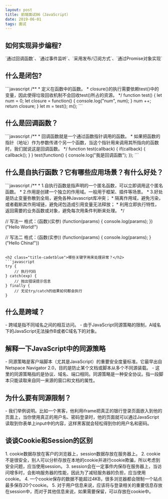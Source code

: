 ```yaml
---
layout: post
title: 前端面试06（JavaScript）
date: 2019-06-01
tags: 面试
---
```


<h2 class="title-cadetblue">如何实现异步编程?</h2>
`通过回调函数`、`通过事件监听`、`采用发布/订阅方式`、`通过Promise对象实现`

<h2 class="title-cadetblue">什么是闭包?</h2>
```javascript
/**
 * 定义在函数中的函数。
 * closure()的执行需要依赖test()中的变量，因此使得垃圾回收机制不会回收test()所占的资源。
 */
function test() {
    let num = 0;
    let closure = function() {
        console.log("num", num);
    }
    num ++;
    return closure;
}
let m = test();
m();
```

<h2 class="title-cadetblue">什么是回调函数？</h2>
```javascript
/**
 * 回调函数就是一个通过函数指针调用的函数。
 * 如果把函数的指针（地址）作为参数传递个另一个函数，当这个指针用来调用其所指向的函数时，我们就说这是回调函数。
 */
function test(callback) {
    if(callback) {
        callback();
    }
}
test(function() {
    console.log("我是回调函数");
});
```

<h2 class="title-cadetblue">什么是自执行函数？它有哪些应用场景？有什么好处？</h2>
```javascript
/**
 * 1.自执行函数是指声明的一个匿名函数，可以立即调用这个匿名函数。
 * 2.作用是创建一个独立的作用域。一般用于框架、插件等场景。
 * 3.好处是防止变量弥散到全局，避免各种Javascript库冲突；
 *   隔离作用域，避免污染，或者截断其作用域链，避免闭包造成引用变量无法释放；
 *   利用立即执行特性，返回需要的业务函数或对象，避免每次用条件判断来处理。
 */

// 写法一 格式：(函数)(实参)
(function(params) {
    console.log(params);
})("Hello World!")

// 写法二 格式：(函数(实参))
(function(params) {
    console.log(params);
}("Hello China!"))
```

<h2 class="title-cadetblue">哪些关键字用来处理异常？</h2>
```javascript
try {
    // 执行代码
} catch(exp) {
    // 抛出错误提示信息
} finally {
    // 无论try/catch的结果如何都会执行
}
```

<h2 class="title-cadetblue">什么是跨域？</h2>
- 跨域是指不同域名之间的相互访问。
- 由于JavaScript同源策略的限制，A域名下的JavaScript无法操作B或者C域名下的对象。

<h2 class="title-cadetblue">解释一下JavaScript中的同源策略</h2>
- 同源策略是客户端脚本（尤其是JavaScript）的重要安全度量标准。它最早出自Netspace Navigator 2.0，目的是防止某个文档或脚本从多个不同源装载。
- 这里的同源策略指的是协议、域名、端口相同。同源策略是一种安全协议。指一段脚本只能读取来自同一来源的窗口和文档的属性。

<h2 class="title-cadetblue">为什么要有同源限制？</h2>
- 我们举例说明。比如一个黑客，他利用iframe把真正的银行登录页面嵌入到他的页面上，当你使用真正的用户名、密码登录时，他的页面就可以通过JavaScript读取到你表单上input中的内容，这样黑客就会轻松得到你的用户名和密码。

<h2 class="title-cadetblue">谈谈Cookie和Session的区别</h2>
1. cookie数据存放在客户的浏览器上，session数据存放在服务器上。
2. cookie不是很安全，别人可以分析存放在本地的cookie并进行cookie欺骗，所以考虑到安全问题，应当使用session。
3. session会在一定事件内保存在服务器上，当访问增多时，会影响服务器的性能，因此为了减轻服务器的负担，应当使用cookie。
4. 一个cookie保存的数据不能超过4KB，很多浏览器都会限制一个站点最多保存20个cookie。
5. 对于用户信息来说，应该将与登录相关的重要信息存放在session中，而对于其他信息来说，如果需要保留，可以存放在cookie中。